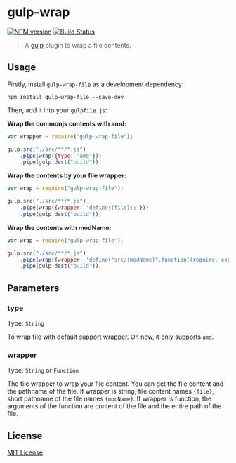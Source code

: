 # gulp-wrap

[![NPM version](https://img.shields.io/npm/v/gulp-wrap-file.svg?style=flat)](https://www.npmjs.com/package/gulp-wrap-file)
[![Build Status](https://secure.travis-ci.org/Dijason/gulp-wrap-file.svg?branch=master)](http://travis-ci.org/Dijason/gulp-wrap-file)

> A [gulp](https://github.com/gulpjs/gulp) plugin to wrap a file contents.

## Usage

Firstly, install `gulp-wrap-file` as a development dependency:

```shell
npm install gulp-wrap-file --save-dev
```

Then, add it into your `gulpfile.js`:

**Wrap the commonjs contents with amd:**

```javascript
var wrapper = require("gulp-wrap-file");

gulp.src("./src/**/*.js")
    .pipe(wrap({type: 'amd'}))
    .pipe(gulp.dest("build"));
```

**Wrap the contents by your file wrapper:**

```javascript
var wrap = require("gulp-wrap-file");

gulp.src("./src/**/*.js")
    .pipe(wrap({wrapper: 'define({file});'}))
    .pipe(gulp.dest("build"));
```


**Wrap the contents with modName:**

```javascript
var wrap = require("gulp-wrap-file");

gulp.src("./src/**/*.js")
    .pipe(wrap({wrapper: 'define("src/{modName}",function((require, exports, module){ {file} }));'}))
    .pipe(gulp.dest("build"));
```

## Parameters

### type
Type: `String`

To wrap file with default support wrapper. On now, it only supports `amd`.

### wrapper
Type: `String` or `Function`

The file wrapper to wrap your file content. You can get the file content and the pathname of the file.
If wrapper is string, file content names `{file}`, short pathname of the file names `{modName}`.
If wrapper is function, the arguments of the function are content of the file and the entire path of the file.

## License

[MIT License](http://en.wikipedia.org/wiki/MIT_License)